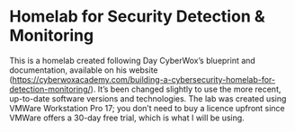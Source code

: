 # Homelab for Security Detection & Monitoring

This is a homelab created following Day CyberWox’s blueprint and documentation, available on his website (https://cyberwoxacademy.com/building-a-cybersecurity-homelab-for-detection-monitoring/). It’s been changed slightly to use the more recent, up-to-date software versions and technologies. The lab was created using VMWare Workstation Pro 17; you don’t need to buy a licence upfront since VMWare offers a 30-day free trial, which is what I will be using. 
